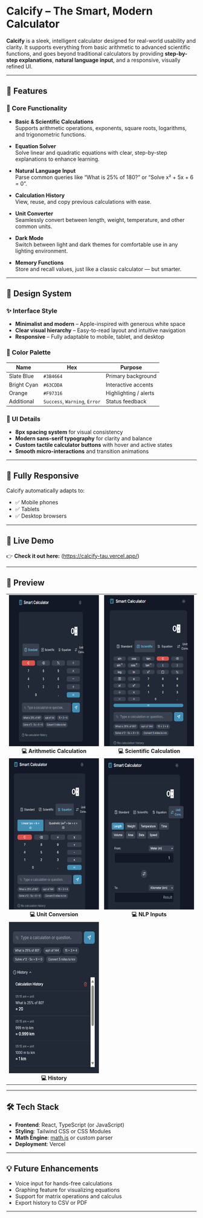 # Calcify – The Smart, Modern Calculator

**Calcify** is a sleek, intelligent calculator designed for real-world usability and clarity. It supports everything from basic arithmetic to advanced scientific functions, and goes beyond traditional calculators by providing **step-by-step explanations**, **natural language input**, and a responsive, visually refined UI.

---

## 🚀 Features

### 🔢 Core Functionality

- **Basic & Scientific Calculations**  
  Supports arithmetic operations, exponents, square roots, logarithms, and trigonometric functions.

- **Equation Solver**  
  Solve linear and quadratic equations with clear, step-by-step explanations to enhance learning.

- **Natural Language Input**  
  Parse common queries like “What is 25% of 180?” or “Solve x² + 5x + 6 = 0”.

- **Calculation History**  
  View, reuse, and copy previous calculations with ease.

- **Unit Converter**  
  Seamlessly convert between length, weight, temperature, and other common units.

- **Dark Mode**  
  Switch between light and dark themes for comfortable use in any lighting environment.

- **Memory Functions**  
  Store and recall values, just like a classic calculator — but smarter.

---

## 🎨 Design System

### ✨ Interface Style

- **Minimalist and modern** – Apple-inspired with generous white space
- **Clear visual hierarchy** – Easy-to-read layout and intuitive navigation
- **Responsive** – Fully adaptable to mobile, tablet, and desktop

### 🎨 Color Palette

| Name        | Hex                           | Purpose               |
| ----------- | ----------------------------- | --------------------- |
| Slate Blue  | `#3B4664`                     | Primary background    |
| Bright Cyan | `#63CDDA`                     | Interactive accents   |
| Orange      | `#F97316`                     | Highlighting / alerts |
| Additional  | `Success`, `Warning`, `Error` | Status feedback       |

### 🧩 UI Details

- **8px spacing system** for visual consistency
- **Modern sans-serif typography** for clarity and balance
- **Custom tactile calculator buttons** with hover and active states
- **Smooth micro-interactions** and transition animations

---

## 📱 Fully Responsive

Calcify automatically adapts to:

- ✅ Mobile phones
- ✅ Tablets
- ✅ Desktop browsers

---

## 🔗 Live Demo

👉 **Check it out here:** (https://calcify-tau.vercel.app/)

---

## 📸 Preview


<table>
  <tr>
    <td align="center">
      <img src="./screenshots/arithematic.png" alt="Arithmetic Calculation" width="400" height="400"/><br/>
      <strong>💻 Arithmetic Calculation</strong>
    </td>
    <td align="center">
      <img src="./screenshots/scientific.png" alt="Scientific Calculation" width="400" height="400"/><br/>
      <strong>💻 Scientific Calculation</strong>
    </td>
  </tr>
  <tr>
    <td align="center">
      <img src="./screenshots/unit.png" alt="Unit Conversion" width="400" height="400"/><br/>
      <strong>💻 Unit Conversion</strong>
    </td>
    <td align="center">
      <img src="./screenshots/equation.png" alt="NLP Inputs" width="400" height="400"/><br/>
      <strong>💻 NLP Inputs</strong>
    </td>
  </tr>
  <tr>
    <td align="center">
      <img src="./screenshots/history.png" alt="History" width="400" height="400"/><br/>
      <strong>💻 History</strong>
    </td>
    <td></td>
  </tr>
</table>




---

## 🛠️ Tech Stack

- **Frontend**: React, TypeScript (or JavaScript)
- **Styling**: Tailwind CSS or CSS Modules
- **Math Engine**: [math.js](https://mathjs.org/) or custom parser
- **Deployment**: Vercel 

---

## 💡 Future Enhancements

- Voice input for hands-free calculations
- Graphing feature for visualizing equations
- Support for matrix operations and calculus
- Export history to CSV or PDF

---
